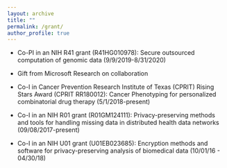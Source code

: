 ```yaml
---
layout: archive
title: ""
permalink: /grant/
author_profile: true
---
```


 * Co-PI in an NIH R41 grant (R41HG010978): Secure outsourced computation of genomic data (9/9/2019-8/31/2020)
 
 * Gift from Microsoft Research on collaboration
 
 * Co-I in Cancer Prevention Research Institute of Texas (CPRIT) Rising Stars Award (CPRIT RR180012): Cancer Phenotyping for personalized combinatorial drug therapy (5/1/2018-present)
 
 * Co-I in an NIH R01 grant (R01GM124111): Privacy-preserving methods and tools for handling missing data in distributed health data networks (09/08/2017-present)
 
 * Co-I in an NIH U01 grant (U01EB023685): Encryption methods and software for privacy-preserving analysis of biomedical data (10/01/16 - 04/30/18)
